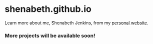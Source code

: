 # shenabeth.github.io
Learn more about me, Shenabeth Jenkins, from my [personal website](https://shenabeth.github.io).

### More projects will be available soon!
